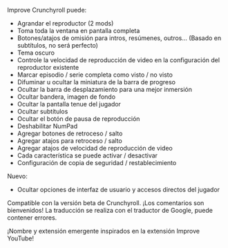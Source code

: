 Improve Crunchyroll puede:
 - Agrandar el reproductor (2 mods)
 - Toma toda la ventana en pantalla completa
 - Botones/atajos de omisión para intros, resúmenes, outros... (Basado en subtítulos, no será perfecto)
 - Tema oscuro
 - Controle la velocidad de reproducción de video en la configuración del reproductor existente
 - Marcar episodio / serie completa como visto / no visto
 - Difuminar u ocultar la miniatura de la barra de progreso
 - Ocultar la barra de desplazamiento para una mejor inmersión
 - Ocultar bandera, imagen de fondo
 - Ocultar la pantalla tenue del jugador
 - Ocultar subtítulos
 - Ocultar el botón de pausa de reproducción
 - Deshabilitar NumPad
 - Agregar botones de retroceso / salto
 - Agregar atajos para retroceso / salto
 - Agregar atajos de velocidad de reproducción de video
 - Cada característica se puede activar / desactivar
 - Configuración de copia de seguridad / restablecimiento

Nuevo:
- Ocultar opciones de interfaz de usuario y accesos directos del jugador

Compatible con la versión beta de Crunchyroll.
¡Los comentarios son bienvenidos!
La traducción se realiza con el traductor de Google, puede contener errores.

¡Nombre y extensión emergente inspirados en la extensión Improve YouTube!
